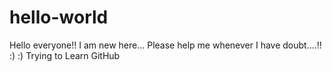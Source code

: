 # hello-world
Hello everyone!! I am new here... Please help me whenever I have doubt....!! :) :) 
Trying to Learn GitHub
